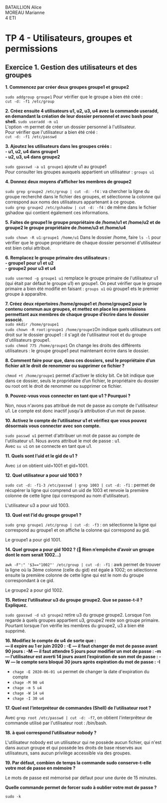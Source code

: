 BATAILLION Alice  
MOREAU Marianne  
4 ETI  

# TP 4 - Utilisateurs, groupes et permissions

## Exercice 1. Gestion des utilisateurs et des groupes

**1. Commencez par créer deux groupes groupe1 et groupe2**  

`sudo addgroup groupe1`
Pour vérifier que le groupe a bien été créé :  
`cut -d: -f1 /etc/group`

**2. Créez ensuite 4 utilisateurs u1, u2, u3, u4 avec la commande useradd, en demandant la création de
leur dossier personnel et avec bash pour shell.**
`sudo useradd -m u1`  
L'option -m permet de créer un dossier personnel à l'utilisateur.  
Pour vérifier que l'utilisateur a bien été créé :  
`cut -d: -f1 /etc/passwd`

**3. Ajoutez les utilisateurs dans les groupes créés :**  
**- u1, u2, u4 dans groupe1**  
**- u2, u3, u4 dans groupe2**  

`sudo gpasswd -a u1 groupe1` ajoute u1 au groupe1  
Pour consulter les groupes auxquels appartient un utilisateur : `groups u1`

**4. Donnez deux moyens d’afficher les membres de groupe2**  

`sudo grep groupe2 /etc/group | cut -d: -f4` : va chercher la ligne du groupe recherché dans le fichier des groupes, et sélectionne la colonne qui correspond aux noms des utilisateurs appartenant à ce groupe.  
`sudo grep groupe2 /etc/gshadow | cut -d: -f4` : de même dans le fichier gshadow qui contient également ces informations.  

**5. Faites de groupe1 le groupe propriétaire de /home/u1 et /home/u2 et de groupe2 le groupe propriétaire
de /home/u3 et /home/u4**  

`sudo chown -R u1:groupe1 /home/u1`
Dans le dossier /home, faire `ls -l` pour vérifier que le groupe propriétaire de chaque dossier personnel d'utilisateur est bien celui attribué.  

**6. Remplacez le groupe primaire des utilisateurs :**  
**- groupe1 pour u1 et u2**  
**- groupe2 pour u3 et u4**  

`sudo usermod -g groupe1 u1` remplace le groupe primaire de l'utilisateur u1 (qui était par défaut le groupe u1) en groupe1.
On peut vérifier que le groupe primaire a bien été modifié en faisant : `groups u1` où groupe1 ets le premier groupe à apparaître. 

**7. Créez deux répertoires /home/groupe1 et /home/groupe2 pour le contenu commun aux groupes, et
mettez en place les permissions permettant aux membres de chaque groupe d’écrire dans le dossier
associé.**  
`sudo mkdir /home/groupe1`  
`sudo chown -R root:groupe1 /home/groupe1`On indique quels utilisateurs ont droit sur le dossier groupe1 : il s'agit de l'utilisateur root et du groupe d'utilisateurs groupe1.  
`sudo chmod 775 /home/groupe1` On change les droits des différents utilisateurs : le groupe groupe1 peut maintenant écrire dans le dossier.  

**8. Comment faire pour que, dans ces dossiers, seul le propriétaire d’un fichier ait le droit de renommer
ou supprimer ce fichier ?**  

`chmod +t /home/groupe1` permet d'activer le sticky bit. Ce bit indique que dans ce dossier, seuls le propriétaire d’un fichier, le propriétaire du dossier ou root ont le droit de renommer ou supprimer ce fichier.  

**9. Pouvez-vous vous connecter en tant que u1 ? Pourquoi ?**  

Non, nous n'avons pas attribué de mot de passe au compte de l'utilisateur u1. Le compte est donc inactif jusqu'à attribution d'un mot de passe.

**10. Activez le compte de l’utilisateur u1 et vérifiez que vous pouvez désormais vous connecter avec son
compte.**  

`sudo passwd u1` permet d'attribuer un mot de passe au compte de l'utilisateur u1. Nous avons attribué le mot de passe : u1.  
Avec `su u1` on se connecte en tant que u1.

**11. Quels sont l’uid et le gid de u1 ?** 

Avec `id` on obtient uid=1001 et gid=1001.  

**12. Quel utilisateur a pour uid 1003 ?** 

`sudo cut -d: -f1-3 /etc/passwd | grep 1003 | cut -d: -f1` : permet de récupérer la ligne qui comprend un uid de 1003 et renvoie la première colonne de cette ligne (qui correspond au nom d'utilisateur).  

L'utilisateur u3 a pour uid 1003.

**13. Quel est l’id du groupe groupe1 ?**

`sudo grep groupe1 /etc/group | cut -d: -f3` : on sélectionne la ligne qui correspond au groupe1 et on affiche la colonne qui correspond au gid.

Le groupe1 a pour gid 1001.

**14. Quel groupe a pour gid 1002 ? ( Rien n’empêche d’avoir un groupe dont le nom serait 1002...)**  

`awk -F":" '$3=="1002"' /etc/group | cut -d: -f1` : awk permet de trouver la ligne où la 3ème colonne (celle du gid) est égale à 1002; on sélectionne ensuite la première colonne de cette ligne qui est le nom du groupe correspondant à ce gid.

Le groupe2 a pour gid 1002.

**15. Retirez l’utilisateur u3 du groupe groupe2. Que se passe-t-il ? Expliquez.**  

`sudo gpasswd -d u3 groupe2` retire u3 du groupe groupe2.
Lorsque l'on regarde à quels groupes appartient u3, groupe2 reste son groupe primaire. Pourtant lorsque l'on vérifie les membres du groupe2, u3 a bien été supprimé. 


**16. Modifiez le compte de u4 de sorte que :**  
**— il expire au 1 er juin 2020  : -E**
**— il faut changer de mot de passe avant 90 jours  : -M**
**— il faut attendre 5 jours pour modifier un mot de passe  : -m**
**— l’utilisateur est averti 14 jours avant l’expiration de son mot de passe : -W** 
**— le compte sera bloqué 30 jours après expiration du mot de passe  : -I**

- `chage -E 2020-06-01 u4` permet de changer la date d'expiration du compte
- `chage -M 90 u4`
- `chage -m 5 u4`
- `chage -W 14 u4`
- `chage -I 30 u4`

**17. Quel est l’interpréteur de commandes (Shell) de l’utilisateur root ?**  

Avec `grep root /etc/passwd | cut -d: -f7`, on obtient l'interprêteur de commande utilisé par l'utilisateur root : /bin/bash.  

**18. à quoi correspond l’utilisateur nobody ?**  

L'utilisateur nobody est un utilisateur qui ne possède aucun fichier, qui n'est dans aucun groupe et qui possède les droits de base réservés aux utilisateurs, sans aucun privilège accessible via des groupes.

**19. Par défaut, combien de temps la commande sudo conserve-t-elle votre mot de passe en mémoire ?**

Le mots de passe est mémorisé par défaut pour une durée de 15 minutes.  

**Quelle commande permet de forcer sudo à oublier votre mot de passe ?** 

`sudo -k`




